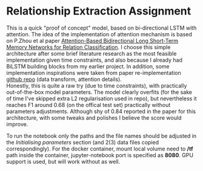 # Relationship Extraction Assignment

This is a quick "proof of concept" model, based on bi-directional LSTM with attention. The idea of the implementation of attention mechanism is based on P.Zhou et al paper <a href=http://www.aclweb.org/anthology/P16-2034>Attention-Based Bidirectional Long Short-Term Memory Networks for Relation Classification</a>. I choose this simple architecture after some brief literature research as the most feasible implementation given time constraints, and also because I already had BiLSTM building blocks from my earlier project. In addition, some implementation inspirations were taken from paper re-implementation <a href=https://github.com/SeoSangwoo/Attention-Based-BiLSTM-relation-extraction>github repo</a> (data transform, attention details).<br>
Honestly, this is quite a raw try (due to time constraints), with practically out-of-the-box model parameters. The model clearly overfits (for the sake of time I've skipped extra L2 regularisation used in repo), but nevertheless it reaches F1 around 0.68 (on the offical test set) practically without parameters adjustments. Although shy of 0.84 reported in the paper for this architecture, with some tweaks and polishes I believe the score would improve.<br>

To run the notebook only the paths and the file names should be adjusted in the *Initialising parameters* section (and 2(3) data files copied correspondingly). For the docker container, mount local volume need to **/tf** path inside the container, jupyter-notebook port is specified as **8080**. GPU support is used, but will work without as well.
